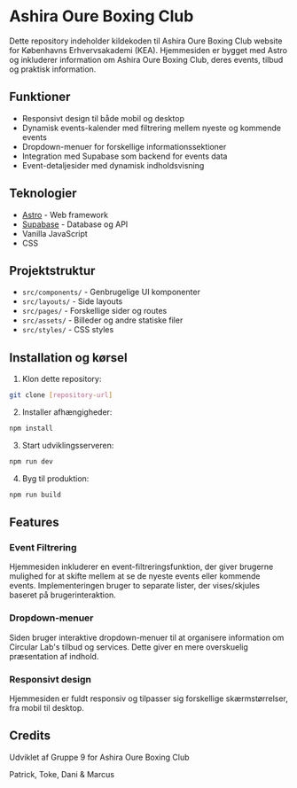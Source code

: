 # Ashira Oure Boxing Club

Dette repository indeholder kildekoden til Ashira Oure Boxing Club website for Københavns Erhvervsakademi (KEA). Hjemmesiden er bygget med Astro og inkluderer information om Ashira Oure Boxing Club, deres events, tilbud og praktisk information.

## Funktioner

- Responsivt design til både mobil og desktop
- Dynamisk events-kalender med filtrering mellem nyeste og kommende events
- Dropdown-menuer for forskellige informationssektioner
- Integration med Supabase som backend for events data
- Event-detaljesider med dynamisk indholdsvisning

## Teknologier

- [Astro](https://astro.build/) - Web framework
- [Supabase](https://supabase.com/) - Database og API
- Vanilla JavaScript
- CSS

## Projektstruktur

- `src/components/` - Genbrugelige UI komponenter
- `src/layouts/` - Side layouts
- `src/pages/` - Forskellige sider og routes
- `src/assets/` - Billeder og andre statiske filer
- `src/styles/` - CSS styles

## Installation og kørsel

1. Klon dette repository:

```bash
git clone [repository-url]
```

2. Installer afhængigheder:

```bash
npm install
```

3. Start udviklingsserveren:

```bash
npm run dev
```

4. Byg til produktion:

```bash
npm run build
```

## Features

### Event Filtrering

Hjemmesiden inkluderer en event-filtreringsfunktion, der giver brugerne mulighed for at skifte mellem at se de nyeste events eller kommende events. Implementeringen bruger to separate lister, der vises/skjules baseret på brugerinteraktion.

### Dropdown-menuer

Siden bruger interaktive dropdown-menuer til at organisere information om Circular Lab's tilbud og services. Dette giver en mere overskuelig præsentation af indhold.

### Responsivt design

Hjemmesiden er fuldt responsiv og tilpasser sig forskellige skærmstørrelser, fra mobil til desktop.

## Credits

Udviklet af Gruppe 9 for Ashira Oure Boxing Club

Patrick, Toke, Dani & Marcus
